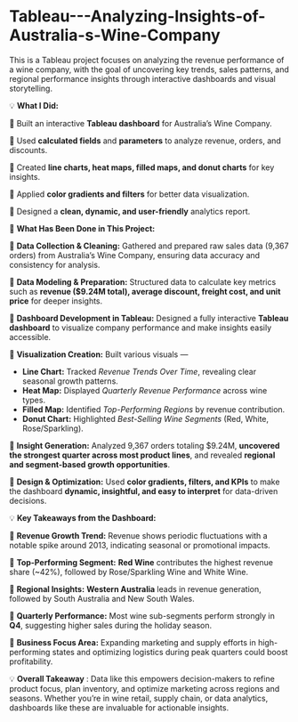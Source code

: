 # Tableau---Analyzing-Insights-of-Australia-s-Wine-Company
This is a Tableau project focuses on analyzing the revenue performance of a wine company, with the goal of uncovering key trends, sales patterns, and regional performance insights through interactive dashboards and visual storytelling.

💡 **What I Did:**

🔹 Built an interactive **Tableau dashboard** for Australia’s Wine Company.

🔹 Used **calculated fields** and **parameters** to analyze revenue, orders, and discounts.

🔹 Created **line charts, heat maps, filled maps, and donut charts** for key insights.

🔹 Applied **color gradients and filters** for better data visualization.

🔹 Designed a **clean, dynamic, and user-friendly** analytics report.


🎯 **What Has Been Done in This Project:**

🔹 **Data Collection & Cleaning:** Gathered and prepared raw sales data (9,367 orders) from Australia’s Wine Company, ensuring data accuracy and consistency for analysis.

🔹 **Data Modeling & Preparation:** Structured data to calculate key metrics such as **revenue ($9.24M total), average discount, freight cost, and unit price** for deeper insights.

🔹 **Dashboard Development in Tableau:** Designed a fully interactive **Tableau dashboard** to visualize company performance and make insights easily accessible.

🔹 **Visualization Creation:** Built various visuals —

* **Line Chart:** Tracked *Revenue Trends Over Time*, revealing clear seasonal growth patterns.
* **Heat Map:** Displayed *Quarterly Revenue Performance* across wine types.
* **Filled Map:** Identified *Top-Performing Regions* by revenue contribution.
* **Donut Chart:** Highlighted *Best-Selling Wine Segments* (Red, White, Rose/Sparkling).

🔹 **Insight Generation:** Analyzed 9,367 orders totaling $9.24M, **uncovered the strongest quarter across most product lines**, and revealed **regional and segment-based growth opportunities**.

🔹 **Design & Optimization:** Used **color gradients, filters, and KPIs** to make the dashboard **dynamic, insightful, and easy to interpret** for data-driven decisions.


💡 **Key Takeaways from the Dashboard:**

🔹 **Revenue Growth Trend:** Revenue shows periodic fluctuations with a notable spike around 2013, indicating seasonal or promotional impacts.

🔹 **Top-Performing Segment:** **Red Wine** contributes the highest revenue share (~42%), followed by Rose/Sparkling Wine and White Wine.

🔹 **Regional Insights:** **Western Australia** leads in revenue generation, followed by South Australia and New South Wales.

🔹 **Quarterly Performance:** Most wine sub-segments perform strongly in **Q4**, suggesting higher sales during the holiday season.

🔹 **Business Focus Area:** Expanding marketing and supply efforts in high-performing states and optimizing logistics during peak quarters could boost profitability.


💡 **Overall Takeaway** : Data like this empowers decision-makers to refine product focus, plan inventory, and optimize marketing across regions and seasons. Whether you’re in wine retail, supply chain, or data analytics, dashboards like these are invaluable for actionable insights.

